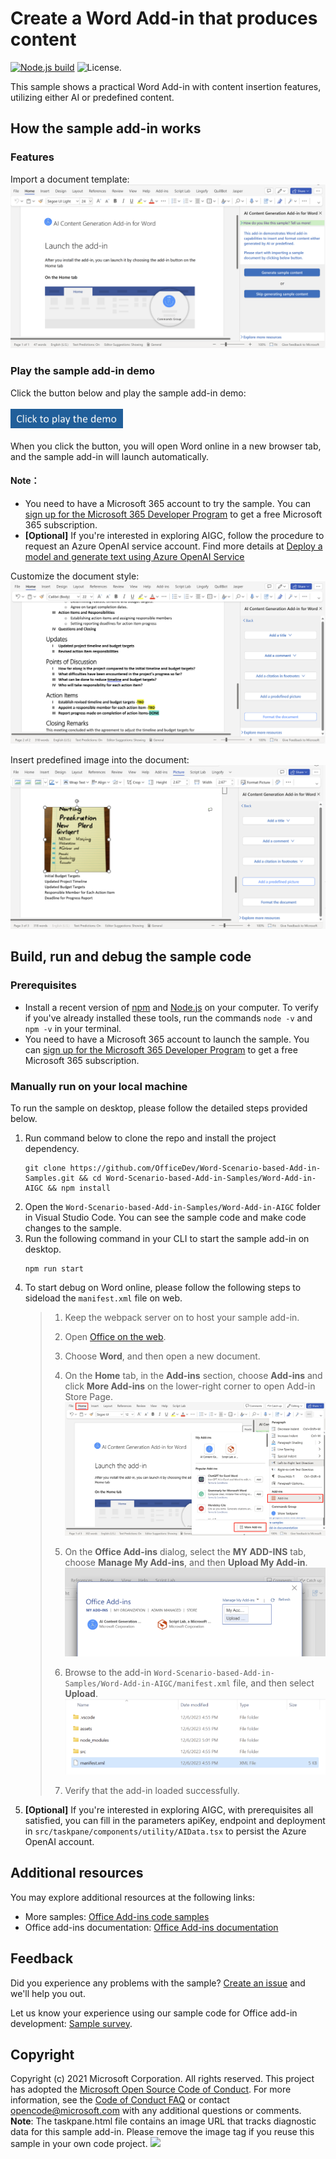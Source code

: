 # Create a Word Add-in that produces content

[![Node.js build](https://github.com/microsoftgraph/msgraph-training-office-addin/actions/workflows/node.js.yml/badge.svg)](https://github.com/microsoftgraph/msgraph-training-office-addin/actions/workflows/node.js.yml) ![License.](https://img.shields.io/badge/license-MIT-green.svg)

This sample shows a practical Word Add-in with content insertion features, utilizing either AI or predefined content. 

## How the sample add-in works
### Features
Import a document template:
![image](./assets/feature1.png)

### Play the sample add-in demo
Click the button below and play the sample add-in demo:<br><br>
[<img src="assets/button.png" width="180"/>](https://office.live.com/start/Word.aspx?culture=en-US&omextemplateclient=Word&omexsessionid=0a1dfc7b-e965-4436-a8a0-2cb908ca19ea&omexcampaignid=none&templateid=WA200006289&templatetitle=AI%20Content%20Generation%20Add-in%20for%20Word&omexsrctype=1)
<br><br>
When you click the button, you will open Word online in a new browser tab, and the sample add-in will launch automatically.
#### Note：
- You need to have a Microsoft 365 account to try the sample. You can [sign up for the Microsoft 365 Developer Program](https://developer.microsoft.com/microsoft-365/dev-program) to get a free Microsoft 365 subscription.
- **[Optional]** If you're interested in exploring AIGC, follow the procedure to request an Azure OpenAI service account. Find more details at [Deploy a model and generate text using Azure OpenAI Service](https://learn.microsoft.com/en-us/azure/ai-services/openai/quickstart?tabs=command-line%2Cpython&pivots=rest-api)

Customize the document style:
![image](./assets/feature3.png)

Insert predefined image into the document:
![image](./assets/feature4.png)

## Build, run and debug the sample code 
### Prerequisites
- Install a recent version of [npm](https://www.npmjs.com/get-npm) and [Node.js](https://nodejs.org/) on your computer. To verify if you've already installed these tools, run the commands `node -v` and `npm -v` in your terminal.
- You need to have a Microsoft 365 account to launch the sample. You can [sign up for the Microsoft 365 Developer Program](https://developer.microsoft.com/microsoft-365/dev-program) to get a free Microsoft 365 subscription.
   
### Manually run on your local machine
To run the sample on desktop, please follow the detailed steps provided below.
1. Run command below to clone the repo and install the project dependency.
   ```console
   git clone https://github.com/OfficeDev/Word-Scenario-based-Add-in-Samples.git && cd Word-Scenario-based-Add-in-Samples/Word-Add-in-AIGC && npm install
   ```
3. Open the `Word-Scenario-based-Add-in-Samples/Word-Add-in-AIGC` folder in Visual Studio Code. You can see the sample code and make code changes to the sample.
4. Run the following command in your CLI to start the sample add-in on desktop.
   ```console
   npm run start
   ```
5. To start debug on Word online, please follow the following steps to sideload the `manifest.xml` file on web.<br>
   > 1.  Keep the webpack server on to host your sample add-in.
   > 1.  Open [Office on the web](https://office.live.com/).
   > 1.  Choose **Word**, and then open a new document.
   > 1.  On the **Home** tab, in the **Add-ins** section, choose **Add-ins** and click **More Add-ins** on the lower-right corner to open Add-in Store Page.
        ![image](assets/Sideload_entry.png)
   >
   > 1.  On the **Office Add-ins** dialog, select the **MY ADD-INS** tab, choose **Manage My Add-ins**, and then **Upload My Add-in**.
        ![image](assets/upload-manifest.png)
   >
   > 1.  Browse to the add-in `Word-Scenario-based-Add-in-Samples/Word-Add-in-AIGC/manifest.xml` file, and then select **Upload**.
        ![image](assets/manifest_location.png)
   >
   > 1.  Verify that the add-in loaded successfully. 
6. **[Optional]** If you're interested in exploring AIGC, with prerequisites all satisfied, you can fill in the parameters apiKey, endpoint and deployment in `src/taskpane/components/utility/AIData.tsx` to persist the Azure OpenAI account.

## Additional resources
You may explore additional resources at the following links:
- More samples: [Office Add-ins code samples](https://github.com/OfficeDev/Office-Add-in-samples)
- Office add-ins documentation: [Office Add-ins documentation](https://learn.microsoft.com/en-us/office/dev/add-ins/)

## Feedback
Did you experience any problems with the sample? [Create an issue]( https://github.com/OfficeDev/Word-Scenario-based-Add-in-Samples/issues/new) and we'll help you out.

Let us know your experience using our sample code for Office add-in development: [Sample survey](https://aka.ms/OfficeDevSampleSurvey).

## Copyright
Copyright (c) 2021 Microsoft Corporation. All rights reserved.
This project has adopted the [Microsoft Open Source Code of Conduct](https://opensource.microsoft.com/codeofconduct/). For more information, see the [Code of Conduct FAQ](https://opensource.microsoft.com/codeofconduct/faq/) or contact [opencode@microsoft.com](mailto:opencode@microsoft.com) with any additional questions or comments.
**Note**: The taskpane.html file contains an image URL that tracks diagnostic data for this sample add-in. Please remove the image tag if you reuse this sample in your own code project.
<img src="https://pnptelemetry.azurewebsites.net/pnp-officeaddins/samples/word-add-in-aigc-readme">

